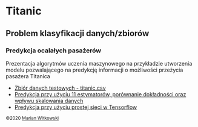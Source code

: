 
# Titanic

## Problem klasyfikacji danych/zbiorów

### Predykcja ocalałych pasażerów

Prezentacja algorytmów uczenia maszynowego na przykładzie utworzenia modelu pozwalającego na predykcję informacji o możliwości przeżycia pasażera Titanica

- <a href='titanic.csv'>Zbiór danych testowych - titanic.csv</a>
- <a href='titanic.ipynb'>Predykcja przy użyciu 11 estymatorów, porównanie dokładności oraz wpływu skalowania danych</a>
- <a href='titanic_klasyfikacja.ipynb'>Predykcja przy użyciu prostej sieci w Tensorflow</a>

<small>&copy;2020 <a target="blank" href='https://www.linkedin.com/in/marianwitkowski/'>Marian Witkowski</a></small>
